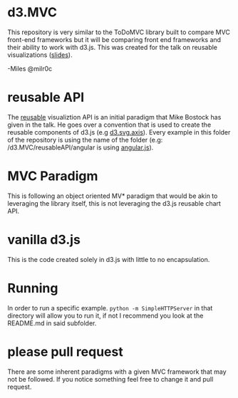 d3.MVC
==============

This repository is very similar to the ToDoMVC library built to compare MVC front-end frameworks but it will be comparing front end frameworks and their ability to work with d3.js. This was created for the talk on reusable visualizations ([slides](http://bl.ocks.org/milroc/raw/5553051/#0)).

-Miles
@milr0c


# reusable API

The [reusable](http://bost.ocks.org/mike/chart/) visualiztion API is an initial paradigm that Mike Bostock has given in the talk. He goes over a convention that is used to create the reusable components of d3.js (e.g [d3.svg.axis](https://github.com/mbostock/d3/wiki/SVG-Axes)). Every example in this folder of the repository is using the name of the folder (e.g: /d3.MVC/reusableAPI/angular is using [angular.js](http://angularjs.org/)). 

# MVC Paradigm

This is following an object oriented MV* paradigm that would be akin to leveraging the library itself, this is not leveraging the d3.js reusable chart API.

# vanilla d3.js

This is the code created solely in d3.js with little to no encapsulation.

# Running

In order to run a specific example. `python -m SimpleHTTPServer` in that directory will allow you to run it, if not I recommend you look at the README.md in said subfolder.

# please pull request

There are some inherent paradigms with a given MVC framework that may not be followed. If you notice something feel free to change it and pull request.